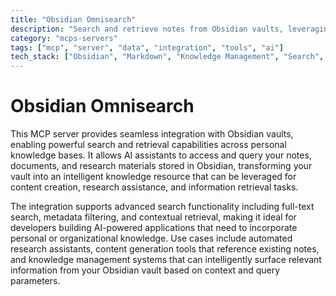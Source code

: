 ```yaml
---
title: "Obsidian Omnisearch"
description: "Search and retrieve notes from Obsidian vaults, leveraging personal knowledge for AI applications."
category: "mcps-servers"
tags: ["mcp", "server", "data", "integration", "tools", "ai"]
tech_stack: ["Obsidian", "Markdown", "Knowledge Management", "Search", "Personal Knowledge Bases"]
---
```


# Obsidian Omnisearch

This MCP server provides seamless integration with Obsidian vaults, enabling powerful search and retrieval capabilities across personal knowledge bases. It allows AI assistants to access and query your notes, documents, and research materials stored in Obsidian, transforming your vault into an intelligent knowledge resource that can be leveraged for content creation, research assistance, and information retrieval tasks.

The integration supports advanced search functionality including full-text search, metadata filtering, and contextual retrieval, making it ideal for developers building AI-powered applications that need to incorporate personal or organizational knowledge. Use cases include automated research assistants, content generation tools that reference existing notes, and knowledge management systems that can intelligently surface relevant information from your Obsidian vault based on context and query parameters.
